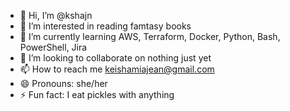 - 👋 Hi, I’m @kshajn
- 👀 I’m interested in reading famtasy books
- 🌱 I’m currently learning AWS, Terraform, Docker, Python, Bash, PowerShell, Jira
- 💞️ I’m looking to collaborate on nothing just yet
- 📫 How to reach me keishamiajean@gmail.com
- 😄 Pronouns: she/her
- ⚡ Fun fact: I eat pickles with anything

<!---
kshajn/kshajn is a ✨ special ✨ repository because its `README.md` (this file) appears on your GitHub profile.
You can click the Preview link to take a look at your changes.
--->
